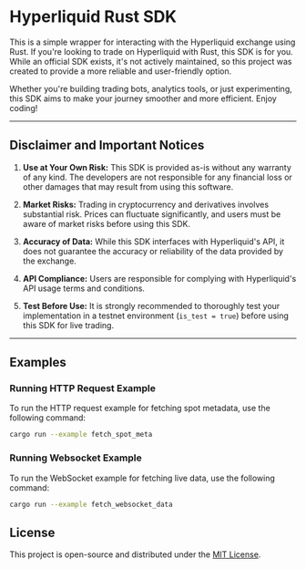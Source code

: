 # Hyperliquid Rust SDK

This is a simple wrapper for interacting with the Hyperliquid exchange using Rust. If you're looking to trade on Hyperliquid with Rust, this SDK is for you. While an official SDK exists, it's not actively maintained, so this project was created to provide a more reliable and user-friendly option.

Whether you're building trading bots, analytics tools, or just experimenting, this SDK aims to make your journey smoother and more efficient. Enjoy coding!

---

## Disclaimer and Important Notices

1. **Use at Your Own Risk:** This SDK is provided as-is without any warranty of any kind. The developers are not responsible for any financial loss or other damages that may result from using this software.
   
2. **Market Risks:** Trading in cryptocurrency and derivatives involves substantial risk. Prices can fluctuate significantly, and users must be aware of market risks before using this SDK.

3. **Accuracy of Data:** While this SDK interfaces with Hyperliquid's API, it does not guarantee the accuracy or reliability of the data provided by the exchange.

4. **API Compliance:** Users are responsible for complying with Hyperliquid's API usage terms and conditions.

5. **Test Before Use:** It is strongly recommended to thoroughly test your implementation in a testnet environment (`is_test = true`) before using this SDK for live trading.

---

## Examples

### Running HTTP Request Example

To run the HTTP request example for fetching spot metadata, use the following command:

```bash
cargo run --example fetch_spot_meta
```

### Running Websocket Example

To run the WebSocket example for fetching live data, use the following command:

```bash
cargo run --example fetch_websocket_data
```

## License
This project is open-source and distributed under the [MIT License](https://opensource.org/licenses/MIT).
